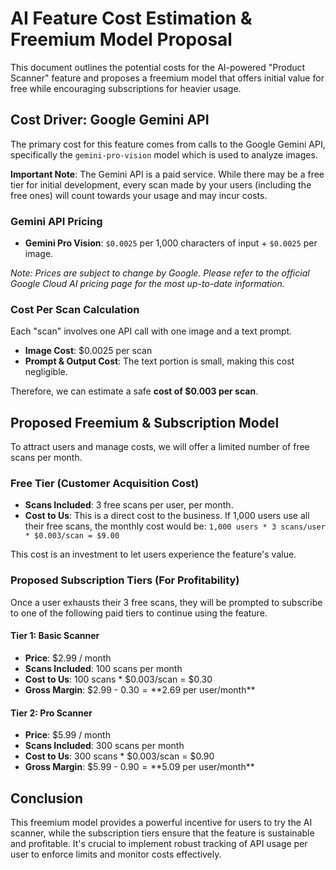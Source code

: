 # AI Feature Cost Estimation & Freemium Model Proposal

This document outlines the potential costs for the AI-powered "Product Scanner" feature and proposes a freemium model that offers initial value for free while encouraging subscriptions for heavier usage.

## Cost Driver: Google Gemini API

The primary cost for this feature comes from calls to the Google Gemini API, specifically the `gemini-pro-vision` model which is used to analyze images.

**Important Note**: The Gemini API is a paid service. While there may be a free tier for initial development, every scan made by your users (including the free ones) will count towards your usage and may incur costs.

### Gemini API Pricing

-   **Gemini Pro Vision**: `$0.0025` per 1,000 characters of input + `$0.0025` per image.

*Note: Prices are subject to change by Google. Please refer to the official Google Cloud AI pricing page for the most up-to-date information.*

### Cost Per Scan Calculation

Each "scan" involves one API call with one image and a text prompt.

-   **Image Cost**: $0.0025 per scan
-   **Prompt & Output Cost**: The text portion is small, making this cost negligible.

Therefore, we can estimate a safe **cost of $0.003 per scan**.

## Proposed Freemium & Subscription Model

To attract users and manage costs, we will offer a limited number of free scans per month.

### Free Tier (Customer Acquisition Cost)

-   **Scans Included**: 3 free scans per user, per month.
-   **Cost to Us**: This is a direct cost to the business. If 1,000 users use all their free scans, the monthly cost would be:
    `1,000 users * 3 scans/user * $0.003/scan = $9.00`

This cost is an investment to let users experience the feature's value.

### Proposed Subscription Tiers (For Profitability)

Once a user exhausts their 3 free scans, they will be prompted to subscribe to one of the following paid tiers to continue using the feature.

#### Tier 1: Basic Scanner

-   **Price**: $2.99 / month
-   **Scans Included**: 100 scans per month
-   **Cost to Us**: 100 scans * $0.003/scan = $0.30
-   **Gross Margin**: $2.99 - $0.30 = **$2.69 per user/month**

#### Tier 2: Pro Scanner

-   **Price**: $5.99 / month
-   **Scans Included**: 300 scans per month
-   **Cost to Us**: 300 scans * $0.003/scan = $0.90
-   **Gross Margin**: $5.99 - $0.90 = **$5.09 per user/month**

## Conclusion

This freemium model provides a powerful incentive for users to try the AI scanner, while the subscription tiers ensure that the feature is sustainable and profitable. It's crucial to implement robust tracking of API usage per user to enforce limits and monitor costs effectively.
